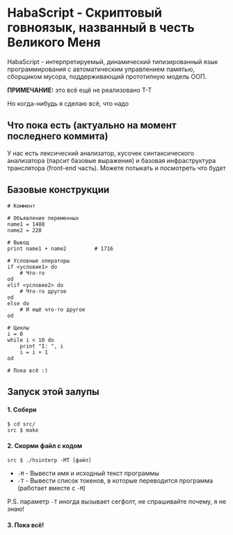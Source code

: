 # HabaScript - Скриптовый говноязык, названный в честь Великого Меня

HabaScript - интерпретируемый, динамический типизированный язык программирования с автоматическим управлением памятью, сборщиком мусора, поддерживающий прототипную модель ООП.

**ПРИМЕЧАНИЕ:** это всё ещё не реализовано T-T

Но когда-нибудь я сделаю всё, что надо

## Что пока есть (актуально на момент последнего коммита)

У нас есть лексический анализатор, кусочек синтаксического анализатора (парсит базовые выражения) и базовая инфраструктура транслятора (front-end часть).
Можете потыкать и посмотреть что будет

## Базовые конструкции

    # Коммент
    
    # Объявление переменных
    name1 = 1488
    name2 = 228

    # Вывод
    print name1 + name2         # 1716

    # Условные операторы
    if <условие1> do
        # Что-то
    od
    elif <условие2> do
        # Что-то другое
    od
    else do
        # И ещё что-то другое
    od

    # Циклы
    i = 0
    while i < 10 do
        print "I: ", i
        i = i + 1
    od

    # Пока всё :)

## Запуск этой залупы

#### 1. Собери

    $ cd src/
    src $ make

#### 2. Скорми файл с кодом

    src $ ./hsinterp -MT [файл]
 
* `-M` - Вывести имя и исходный текст программы
* `-T` - Вывести список токенов, в которые переводится программа (работает вместе с `-M`)

P.S. параметр `-T` иногда вызывает сегфолт, не спрашивайте почему, я не знаю!

#### 3. Пока всё!